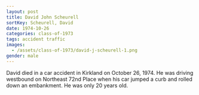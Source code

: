 ```yaml
---
layout: post
title: David John Scheurell
sortKey: Scheurell, David
date: 1974-10-26
categories: class-of-1973
tags: accident traffic
images:
  - /assets/class-of-1973/david-j-scheurell-1.png
gender: male
---
```

David died in a car accident in Kirkland on October 26, 1974.  He was driving westbound on Northeast 72nd Place when his car jumped a curb and rolled down an embankment.  He was only 20 years old. 
